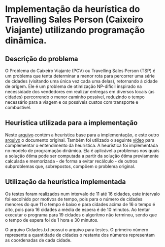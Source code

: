 # Implementação da heurística do Travelling Sales Person (Caixeiro Viajante) utilizando programação dinâmica.

## Descrição do problema

O Problema do Caixeiro Viajante (PCV) ou Travelling Sales Person (TSP) é um problema que tenta determinar a menor rota para percorrer uma série de cidades (visitando uma única vez cada uma delas), retornando à cidade de origem. Ele é um problema de otimização NP-difícil inspirado na necessidade dos vendedores em realizar entregas em diversos locais (as cidades) percorrendo o menor caminho possível, reduzindo o tempo necessário para a viagem e os possíveis custos com transporte e combustível.

## Heurística utilizada para a implementação

Neste [arquivo]( https://github.com/RodolfoHerman/caixeiro-viajante-com-programacao-dinamica/blob/master/heuristicaTSP.pdf) contém a heurística base para a implementação, e este outro [arquivo]( http://www.cs.cmu.edu/~rweba/algf09/dynprog.pdf) o documento original. Também foi utilizado o seguinte [vídeo](https://www.youtube.com/watch?v=aQB_Y9D5pdw) para complementar o entendimento da heurística. 
A heurística foi implementada no modelo de programação dinâmica. Ela é aplicável a problemas nos quais a solução ótima pode ser computada a partir da solução ótima previamente calculada e memorizada - de forma a evitar recálculo - de outros subproblemas que, sobrepostos, compõem o problema original.

## Utilização da heurística implementada

Os testes foram realizados num intervalo de 11 até 16 cidades, este intervalo foi escolhido por motivos de tempo, pois para o número de cidades menores do que 11 o tempo é baixo e para cidades acima de 16 o tempo é alto, pois para 16 cidades a média de espera é de 10 minutos. Ao tentar executar o programa para 19 cidades o algoritmo não terminou, sendo que o tempo de espera foi de 1 hora e 30 minutos.

O arquivo Cidades.txt possui o arquivo para testes. O primeiro número represente a quantidade de cidades o restante dos números representam as coordenadas de cada cidade.
